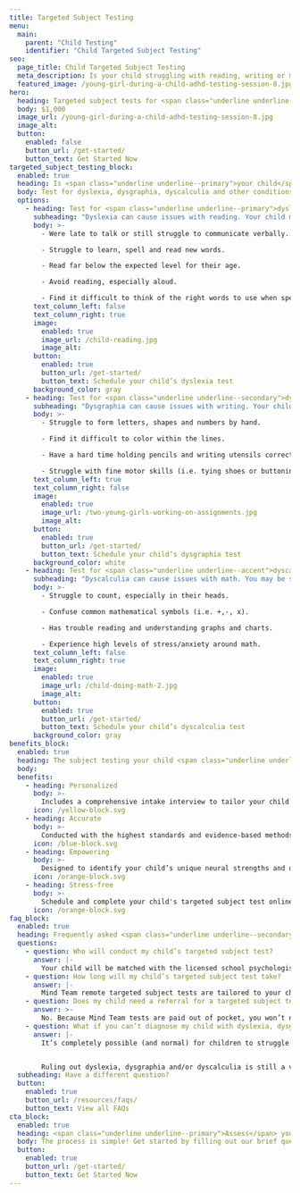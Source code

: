 ```yaml
---
title: Targeted Subject Testing
menu:
  main:
    parent: "Child Testing"
    identifier: "Child Targeted Subject Testing"
seo:
  page_title: Child Targeted Subject Testing
  meta_description: Is your child struggling with reading, writing or math? Mind Team targeted subject testing gives you the answers you need to work with their mind.
  featured_image: /young-girl-during-a-child-adhd-testing-session-8.jpg
hero:
  heading: Targeted subject tests for <span class="underline underline--accent">children</span>
  body: $1,000
  image_url: /young-girl-during-a-child-adhd-testing-session-8.jpg
  image_alt:
  button:
    enabled: false
    button_url: /get-started/
    button_text: Get Started Now
targeted_subject_testing_block:
  enabled: true
  heading: Is <span class="underline underline--primary">your child</span> struggling with reading, writing or math?
  body: Test for dyslexia, dysgraphia, dyscalculia and other conditions that may be getting in the way of their learning and life.
  options:
    - heading: Test for <span class="underline underline--primary">dyslexia</span>
      subheading: "Dyslexia can cause issues with reading. Your child may be struggling with dyslexia if they:"
      body: >-
        - Were late to talk or still struggle to communicate verbally. 

        - Struggle to learn, spell and read new words. 

        - Read far below the expected level for their age. 

        - Avoid reading, especially aloud. 

        - Find it difficult to think of the right words to use when speaking or writing.
      text_column_left: false
      text_column_right: true
      image:
        enabled: true
        image_url: /child-reading.jpg
        image_alt:
      button:
        enabled: true
        button_url: /get-started/
        button_text: Schedule your child’s dyslexia test
      background_color: gray
    - heading: Test for <span class="underline underline--secondary">dysgraphia</span>
      subheading: "Dysgraphia can cause issues with writing. Your child may be struggling with dysgraphia if they:"
      body: >-
        - Struggle to form letters, shapes and numbers by hand.

        - Find it difficult to color within the lines. 

        - Have a hard time holding pencils and writing utensils correctly. 

        - Struggle with fine motor skills (i.e. tying shoes or buttoning shirts).
      text_column_left: true
      text_column_right: false
      image:
        enabled: true
        image_url: /two-young-girls-working-on-assignments.jpg
        image_alt:
      button:
        enabled: true
        button_url: /get-started/
        button_text: Schedule your child’s dysgraphia test
      background_color: white
    - heading: Test for <span class="underline underline--accent">dyscalculia</span>
      subheading: "Dyscalculia can cause issues with math. You may be struggling with dyscalculia if they:"
      body: >-
        - Struggle to count, especially in their heads.

        - Confuse common mathematical symbols (i.e. +,-, x).

        - Has trouble reading and understanding graphs and charts. 

        - Experience high levels of stress/anxiety around math.
      text_column_left: false
      text_column_right: true
      image:
        enabled: true
        image_url: /child-doing-math-2.jpg
        image_alt:
      button:
        enabled: true
        button_url: /get-started/
        button_text: Schedule your child’s dyscalculia test
      background_color: gray
benefits_block:
  enabled: true
  heading: The subject testing your child <span class="underline underline--primary">deserves</span>.
  body:
  benefits:
    - heading: Personalized
      body: >-
        Includes a comprehensive intake interview to tailor your child’s assessment and results to their unique background and concerns.
      icon: /yellow-block.svg
    - heading: Accurate
      body: >-
        Conducted with the highest standards and evidence-based methods.
      icon: /blue-block.svg
    - heading: Empowering
      body: >-
        Designed to identify your child’s unique neural strengths and differences and guide you on the best path to help them work <em>with</em> their minds.
      icon: /orange-block.svg
    - heading: Stress-free
      body: >-
        Schedule and complete your child's targeted subject test online; no referral, wait-time or commute necessary.
      icon: /orange-block.svg
faq_block:
  enabled: true
  heading: Frequently asked <span class="underline underline--secondary">questions</span>
  questions:
    - question: Who will conduct my child’s targeted subject test?
      answer: |-
        Your child will be matched with the licensed school psychologist who best fits their unique needs, based on your intake interview.
    - question: How long will my child’s targeted subject test take?
      answer: |-
        Mind Team remote targeted subject tests are tailored to your child’s unique history, background and concerns and vary in length. We’ll prepare you with what to expect before their test.
    - question: Does my child need a referral for a targeted subject test?
      answer: >-
        No. Because Mind Team tests are paid out of pocket, you won’t need to obtain or wait for a referral to schedule your child’s test.
    - question: What if you can’t diagnose my child with dyslexia, dysgraphia or dyscalculia?
      answer: |-
        It’s completely possible (and normal) for children to struggle with a specific subject without meeting the full symptomatic requirements for an official condition diagnosis. 


        Ruling out dyslexia, dysgraphia and/or dyscalculia is still a vital step in the process to get the answers and support you and your child need to work <em>with</em> their unique mind. Mind Team treatment services can help, regardless of if your child receives an official condition diagnosis or not.
  subheading: Have a different question?
  button:
    enabled: true
    button_url: /resources/faqs/
    button_text: View all FAQs
cta_block:
  enabled: true
  heading: <span class="underline underline--primary">Assess</span> your child’s reading, writing or math skills.
  body: The process is simple! Get started by filling out our brief questionnaire.
  button:
    enabled: true
    button_url: /get-started/
    button_text: Get Started Now
---
```

